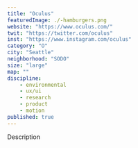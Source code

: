 ```yaml
---
title: "Oculus"
featuredImage: ./-hamburgers.png
website: "https://www.oculus.com/"
twit: "https://twitter.com/oculus"
inst: "https://www.instagram.com/oculus"
category: "O"
city: "Seattle"
neighborhood: "SODO"
size: "large"
map: ""
discipline:
    - environmental
    - ux/ui
    - research
    - product
    - motion
published: true
---
```


Description

